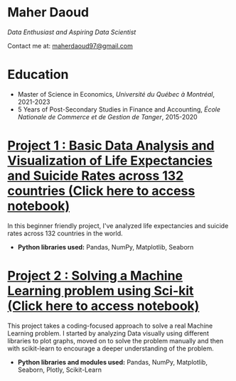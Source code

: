 
# Maher Daoud
*Data Enthusiast and Aspiring Data Scientist*

Contact me at: maherdaoud97@gmail.com

# Education
  * Master of Science in Economics, *Université du Québec à Montréal*, 2021-2023
  * 5 Years of Post-Secondary Studies in Finance and Accounting, *École Nationale de Commerce et de Gestion de Tanger*, 2015-2020

# [Project 1 : Basic Data Analysis and Visualization of Life Expectancies and Suicide Rates across 132 countries (Click here to access notebook)](https://jovian.ai/maherdaoud/myfirstproject)

In this beginner friendly project, I've analyzed life expectancies and suicide rates across 132 countries in the world. 
  * **Python libraries used:** Pandas, NumPy, Matplotlib, Seaborn


# [Project 2 : Solving a Machine Learning problem using Sci-kit (Click here to access notebook)](https://jovian.ai/maherdaoud/project2)

This project takes a coding-focused approach to solve a real Machine Learning problem. I started by analyzing Data visually using different libraries to plot graphs, moved on to solve the problem manually and then with scikit-learn to encourage a deeper understanding of the problem.
  * **Python libraries and modules used:** Pandas, NumPy, Matplotlib, Seaborn, Plotly, Scikit-Learn

